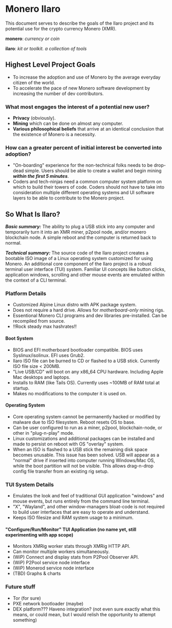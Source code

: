 # Monero Ilaro
This document serves to describe the goals of the Ilaro project and its potential use for the crypto currency Monero (XMR).

**monero**: *currency or coin*

**ilaro**: *kit or toolkit. a collection of tools*

## Highest Level Project Goals
- To increase the adoption and use of Monero by the average everyday citizen of the world.
- To accelerate the pace of new Monero software development by increasing the number of dev contributors.

### What most engages the interest of a potential new user?
- **Privacy** (obviously).
- **Mining** which can be done on almost any computer.
- **Various philosophical beliefs** that arrive at an identical conclusion that the existence of Monero is a necessity.

### How can a greater percent of initial interest be converted into adoption?
- "On-boarding" experience for the non-technical folks needs to be drop-dead simple. Users should be able to create a wallet and begin mining ***within the first 5 minutes***.
- Coders and tech-ninjas need a common computer system platform on which to build their towers of code. Coders should not have to take into consideration multiple different operating systems and UI software layers to be able to contribute to the Monero project.

## So What Is Ilaro?

***Basic summary:***
The ability to plug a USB stick into any computer and temporarily turn it into an XMR miner, p2pool node, and/or monero blockchain node. A simple reboot and the computer is returned back to normal.

***Technical summary:***
The source code of the Ilaro project creates a bootable ISO image of a Linux operating system customized for using Monero. An additional core component of the Ilaro project is a robust terminal user interface (TUI) system. Familiar UI concepts like button clicks, application windows, scrolling and other mouse events are emulated within the context of a CLI terminal.

### Platform Details
- Customized Alpine Linux distro with APK package system.
- Does not require a hard drive. Allows for *motherboard-only* mining rigs.
- Essentional Monero CLI programs and dev libraries pre-installed. Can be recompiled from source.
- !!Rock steady max hashrates!!

#### Boot System
- BIOS and EFI motherboard bootloader compatible. BIOS uses Syslinux/isolinux. EFI uses Grub2.
- Ilaro ISO file can be burned to CD or flashed to a USB stick. Currently ISO file size < 200MB.
- "Live USB/CD" will boot on any x86_64 CPU hardware. Including Apple Mac desktops and laptops.
- Installs to RAM (like Tails OS). Currently uses ~100MB of RAM total at startup.
- Makes no modifications to the computer it is used on.
#### Operating System
- Core operating system cannot be permanently hacked or modified by malware due to ISO filesystem. Reboot resets OS to base.
- Can be user configured to run as a miner, p2pool, blockchain-node, or other in "plug-n-play" mode.
- Linux customizations and additional packages can be installed and made to persist on reboot with OS "overlay" system.
- When an ISO is flashed to a USB stick the remaining disk space becomes unusable. This issue has been solved. USB will appear as a "normal" drive if inserted into computer running Windows/Mac OS, while the boot partition will not be visible. This allows drag-n-drop config file transfer from an existing rig setup.

### TUI System Details
- Emulates the look and feel of traditional GUI application "windows" and mouse events, but runs entirely from the command line terminal.
- "X", "Wayland", and other window-managers bloat-code is not required to build user interfaces that are easy to operate and understand.
- Keeps ISO filesize and RAM system usage to a minimum. 

#### "Configure/Run/Monitor" TUI Application (no name yet, still experimenting with app scope)
- Monitors XMRig worker stats through XMRig HTTP API.
- Can monitor multiple workers simultaneously.
- (WiP) Connect and display stats from P2Pool Observer API.
- (WiP) P2Pool service node interface
- (WiP) Monerod service node interface
- (TBD) Graphs & charts

### Future stuff
- Tor (for sure)
- PXE network bootloader (maybe)
- DEX platform??? Haveno integration? (not even sure exactly what this means, or could mean, but I would relish the opportunity to attempt something)
